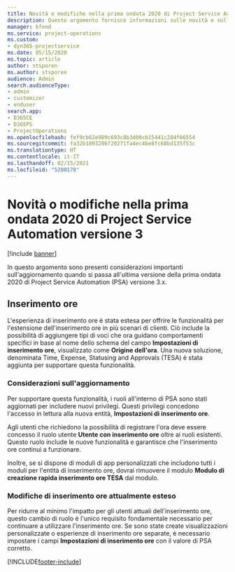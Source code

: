 ```yaml
---
title: Novità o modifiche nella prima ondata 2020 di Project Service Automation versione 3.x
description: Questo argomento fornisce informazioni sulle novità e sulle modifiche nella prima ondata 2020 di Project Service Automation versione 3.
manager: kfend
ms.service: project-operations
ms.custom:
- dyn365-projectservice
ms.date: 05/15/2020
ms.topic: article
author: stsporen
ms.author: stsporen
audience: Admin
search.audienceType:
- admin
- customizer
- enduser
search.app:
- D365CE
- D365PS
- ProjectOperations
ms.openlocfilehash: fef9cb62e989c693c8b3d00cb15441c284f66554
ms.sourcegitcommit: fa32b1893286f20271fa4ec4be8fc68bd135f53c
ms.translationtype: HT
ms.contentlocale: it-IT
ms.lasthandoff: 02/15/2021
ms.locfileid: "5280178"
---
```

# <a name="whats-new-or-changed-in-project-service-automation-version-3-wave-1-2020"></a>Novità o modifiche nella prima ondata 2020 di Project Service Automation versione 3

[!include [banner](../includes/psa-now-project-operations.md)]

In questo argomento sono presenti considerazioni importanti sull'aggiornamento quando si passa all'ultima versione della prima ondata 2020 di Project Service Automation (PSA) versione 3.x.

## <a name="time-entry"></a>Inserimento ore
L'esperienza di inserimento ore è stata estesa per offrire le funzionalità per l'estensione dell'inserimento ore in più scenari di clienti. Ciò include la possibilità di aggiungere tipi di voci che ora guidano comportamenti specifici in base al nome dello schema del campo **Impostazioni di inserimento ore**, visualizzato come **Origine dell'ora**. Una nuova soluzione, denominata Time, Expense, Statusing and Approvals (TESA) è stata aggiunta per supportare questa funzionalità.

### <a name="upgrade-consideration"></a>Considerazioni sull'aggiornamento
Per supportare questa funzionalità, i ruoli all'interno di PSA sono stati aggiornati per includere nuovi privilegi. Questi privilegi concedono l'accesso in lettura alla nuova entità, **Impostazioni di inserimento ore**.

Agli utenti che richiedono la possibilità di registrare l'ora deve essere concesso il ruolo utente **Utente con inserimento ore** oltre ai ruoli esistenti. Questo ruolo include le nuove funzionalità e garantisce che l'inserimento ore continui a funzionare.

Inoltre, se si dispone di moduli di app personalizzati che includono tutti i moduli per l'entità di inserimento ore, dovrai rimuovere il modulo **Modulo di creazione rapida inserimento ore TESA** dal modulo.

### <a name="currently-extended-time-entry-changes"></a>Modifiche di inserimento ore attualmente esteso
Per ridurre al minimo l'impatto per gli utenti attuali dell'inserimento ore, questo cambio di ruolo è l'unico requisito fondamentale necessario per continuare a utilizzare l'inserimento ore. Se sono state create visualizzazioni personalizzate o esperienze di inserimento ore separate, è necessario impostare i campi **Impostazioni di inserimento ore** con il valore di PSA corretto.


[!INCLUDE[footer-include](../includes/footer-banner.md)]